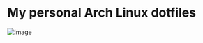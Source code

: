 # My personal Arch Linux dotfiles

![image](https://github.com/user-attachments/assets/d7f225fb-d262-4939-978d-bd6c98c96543)
